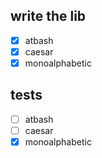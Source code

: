 ## write the lib

- [x] atbash
- [x] caesar
- [x] monoalphabetic

## tests

- [ ] atbash
- [ ] caesar
- [x] monoalphabetic
